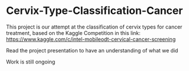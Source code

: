 # Cervix-Type-Classification-Cancer

This project is our attempt at the classification of cervix types for cancer treatment, based on the Kaggle Competition in this link: https://www.kaggle.com/c/intel-mobileodt-cervical-cancer-screening

Read the project presentation to have an understanding of what we did

Work is still ongoing

